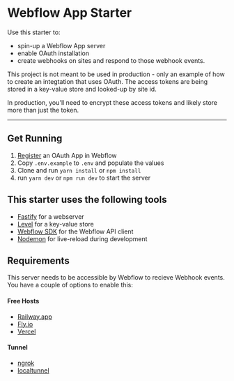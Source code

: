 # Webflow App Starter

Use this starter to:
- spin-up a Webflow App server
- enable OAuth installation
- create webhooks on sites and respond to those webhook events.

This project is not meant to be used in production - only an example of how to create an integtation that uses OAuth. The access tokens are being stored in a key-value store and looked-up by site id. 

In production, you'll need to encrypt these access tokens and likely store more than just the token.

***
## Get Running

1. [Register](https://developers.webflow.com/#oauth-applications) an OAuth App in Webflow
2. Copy `.env.example` to `.env` and populate the values
3. Clone and run `yarn install` or `npm install`
4. run `yarn dev` or `npm run dev` to start the server

## This starter uses the following tools

- [Fastify](https://www.fastify.io/) for a webserver
- [Level](https://github.com/Level/level) for a key-value store
- [Webflow SDK](https://github.com/webflow/js-webflow-api) for the Webflow API client
- [Nodemon](https://nodemon.io/) for live-reload during development

## Requirements

This server needs to be accessible by Webflow to recieve Webhook events. You have a couple of options to enable this:

#### Free Hosts

- [Railway.app](https://railway.app/)
- [Fly.io](https://fly.io/)
- [Vercel](https://vercel.com/)

#### Tunnel

- [ngrok](https://ngrok.com/)
- [localtunnel](https://theboroer.github.io/localtunnel-www/)
